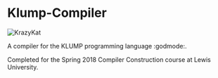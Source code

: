 # Klump-Compiler
![KrazyKat](http://arnoldzwicky.s3.amazonaws.com/KK-06-jan-1918.jpg)

A compiler for the KLUMP programming language :godmode:.

Completed for the Spring 2018 Compiler Construction course at Lewis University.
